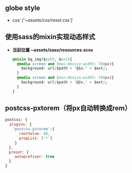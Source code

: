 ## globe style

+  _css: ['~assets/css/reset.css']_

##  使用sass的mixin实现动态样式

+ __当前位置 ~assets/sass/resources.scss__

  ```css
  @mixin bg_img($path, $ext){
    @media screen and (max-device-width: 768px){
      background: url($path + '@1x.' + $ext);
    }
    @media screen and (min-device-width: 768px){
      background: url($path + '@2x.' + $ext);
    }
  }
  ```


## __postcss-pxtorem（将px自动转换成rem）__

```javascript
postcss: {
  plugins: {
　　'postcss-pxtorem':{
　　   rootValue: 40,
　　   propList: ['*']
　　 }
　},
　preset: {
　　 autoprefixer: true
　}
}
```
